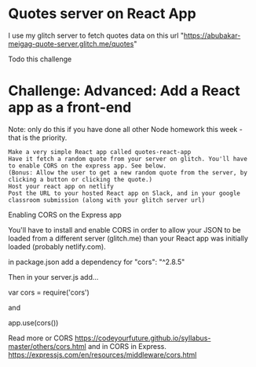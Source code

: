 # Quotes server on React App

I use my glitch server to fetch quotes data on this url "https://abubakar-meigag-quote-server.glitch.me/quotes"

Todo this challenge 

# Challenge: Advanced: Add a React app as a front-end

Note: only do this if you have done all other Node homework this week - that is the priority.

    Make a very simple React app called quotes-react-app
    Have it fetch a random quote from your server on glitch. You'll have to enable CORS on the express app. See below.
    (Bonus: Allow the user to get a new random quote from the server, by clicking a button or clicking the quote.)
    Host your react app on netlify
    Post the URL to your hosted React app on Slack, and in your google classroom submission (along with your glitch server url)

Enabling CORS on the Express app

You'll have to install and enable CORS in order to allow your JSON to be loaded from a different server (glitch.me) than your React app was initially loaded (probably netlify.com).

in package.json add a dependency for "cors": "^2.8.5"

Then in your server.js add...

var cors = require('cors')

and

app.use(cors())

Read more or CORS 
https://codeyourfuture.github.io/syllabus-master/others/cors.html
and in CORS in Express.
https://expressjs.com/en/resources/middleware/cors.html

